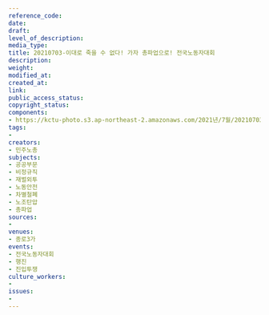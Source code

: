 ```yaml
---
reference_code: 
date: 
draft: 
level_of_description: 
media_type: 
title: 20210703-이대로 죽을 수 없다! 가자 총파업으로! 전국노동자대회
description: 
weight: 
modified_at: 
created_at: 
link: 
public_access_status: 
copyright_status: 
components:
- https://kctu-photo.s3.ap-northeast-2.amazonaws.com/2021년/7월/20210703-이대로+죽을+수+없다!+가자+총파업으로!+전국노동자대회/_1D20363.jpg
tags:
- 
creators:
- 민주노총
subjects:
- 공공부문
- 비정규직
- 재벌외투
- 노동안전
- 차별철폐
- 노조탄압
- 총파업
sources:
- 
venues:
- 종로3가
events:
- 전국노동자대회
- 행진
- 진입투쟁
culture_workers:
- 
issues:
- 
---
```

